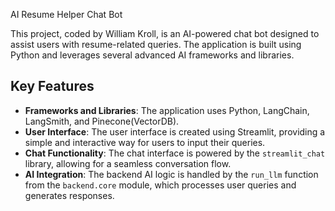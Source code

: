  AI Resume Helper Chat Bot

This project, coded by William Kroll, is an AI-powered chat bot designed to assist users with resume-related queries. The application is built using Python and leverages several advanced AI frameworks and libraries.

## Key Features

- **Frameworks and Libraries**: The application uses Python, LangChain, LangSmith, and Pinecone(VectorDB).
- **User Interface**: The user interface is created using Streamlit, providing a simple and interactive way for users to input their queries.
- **Chat Functionality**: The chat interface is powered by the `streamlit_chat` library, allowing for a seamless conversation flow.
- **AI Integration**: The backend AI logic is handled by the `run_llm` function from the `backend.core` module, which processes user queries and generates responses.

 

